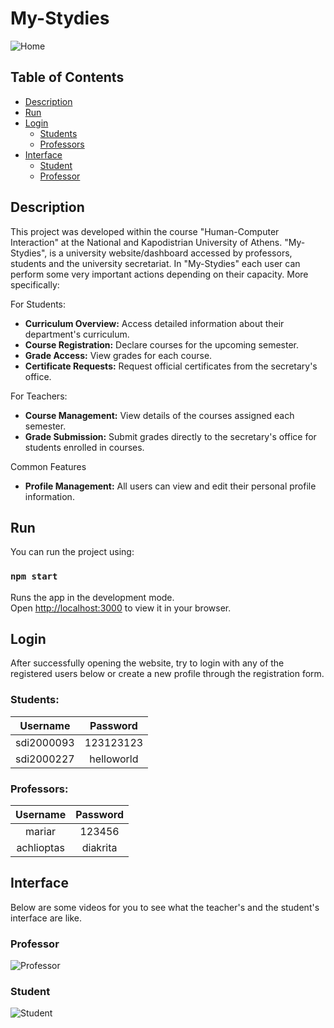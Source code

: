 # My-Stydies

![Home](https://github.com/joannakonte/eam_project/blob/master/Videos/Home.gif)

## Table of Contents
- [Description](#Description)
- [Run](#Run)
- [Login](#Login)
  - [Students](#Students)
  - [Professors](#Professors)
- [Interface](#Interface)
  - [Student](#Student)
  - [Professor](#Professor)


## Description
This project was developed within the course "Human-Computer Interaction" at the National and Kapodistrian University of Athens. "My-Stydies", is a university website/dashboard accessed by professors, students and the university secretariat. In "My-Stydies" each user can perform some very important actions depending on their capacity. More specifically:

For Students:
- **Curriculum Overview:** Access detailed information about their department's curriculum.
- **Course Registration:** Declare courses for the upcoming semester.
- **Grade Access:** View grades for each course.
- **Certificate Requests:** Request official certificates from the secretary's office.

For Teachers:
- **Course Management:** View details of the courses assigned each semester.
- **Grade Submission:** Submit grades directly to the secretary's office for students enrolled in courses.

Common Features

- **Profile Management:** All users can view and edit their personal profile information.

## Run
You can run the project using:
### `npm start`

Runs the app in the development mode.\
Open [http://localhost:3000](http://localhost:3000) to view it in your browser.

## Login
After successfully opening the website, try to login with any of the registered users below or create a new profile through the registration form.

### Students:
| Username           | Password |
| :----------------: | :------: |
| sdi2000093        | 123123123 |
| sdi2000227        | helloworld |


### Professors:
| Username           | Password |
| :----------------: | :------: |
| mariar        | 123456 |
| achlioptas    | diakrita |

## Interface
Below are some videos for you to see what the teacher's and the student's interface are like.

### Professor
![Professor](https://github.com/joannakonte/eam_project/blob/master/Videos/Professor.gif)

### Student
![Student](https://github.com/joannakonte/eam_project/blob/master/Videos/Student.gif)




